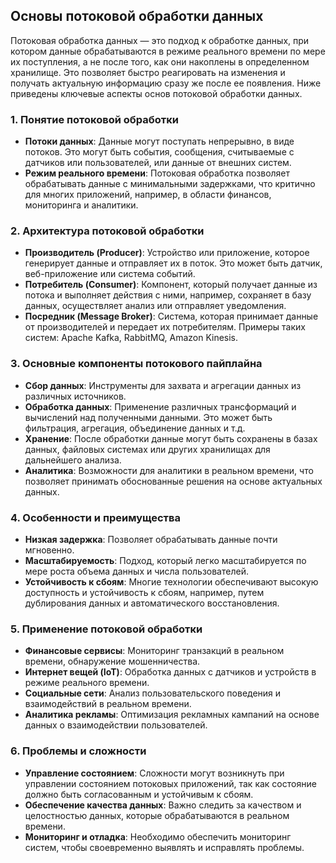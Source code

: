 ## Основы потоковой обработки данных

Потоковая обработка данных — это подход к обработке данных, при котором данные обрабатываются в режиме реального времени по мере их поступления, а не после того, как они накоплены в определенном хранилище. Это позволяет быстро реагировать на изменения и получать актуальную информацию сразу же после ее появления. Ниже приведены ключевые аспекты основ потоковой обработки данных.

### 1. Понятие потоковой обработки
- **Потоки данных**: Данные могут поступать непрерывно, в виде потоков. Это могут быть события, сообщения, считываемые с датчиков или пользователей, или данные от внешних систем.
- **Режим реального времени**: Потоковая обработка позволяет обрабатывать данные с минимальными задержками, что критично для многих приложений, например, в области финансов, мониторинга и аналитики.

### 2. Архитектура потоковой обработки
- **Производитель (Producer)**: Устройство или приложение, которое генерирует данные и отправляет их в поток. Это может быть датчик, веб-приложение или система событий.
- **Потребитель (Consumer)**: Компонент, который получает данные из потока и выполняет действия с ними, например, сохраняет в базу данных, осуществляет анализ или отправляет уведомления.
- **Посредник (Message Broker)**: Система, которая принимает данные от производителей и передает их потребителям. Примеры таких систем: Apache Kafka, RabbitMQ, Amazon Kinesis.

### 3. Основные компоненты потокового пайплайна
- **Сбор данных**: Инструменты для захвата и агрегации данных из различных источников.
- **Обработка данных**: Применение различных трансформаций и вычислений над полученными данными. Это может быть фильтрация, агрегация, объединение данных и т.д.
- **Хранение**: После обработки данные могут быть сохранены в базах данных, файловых системах или других хранилищах для дальнейшего анализа.
- **Аналитика**: Возможности для аналитики в реальном времени, что позволяет принимать обоснованные решения на основе актуальных данных.

### 4. Особенности и преимущества
- **Низкая задержка**: Позволяет обрабатывать данные почти мгновенно.
- **Масштабируемость**: Подход, который легко масштабируется по мере роста объема данных и числа пользователей.
- **Устойчивость к сбоям**: Многие технологии обеспечивают высокую доступность и устойчивость к сбоям, например, путем дублирования данных и автоматического восстановления.

### 5. Применение потоковой обработки
- **Финансовые сервисы**: Мониторинг транзакций в реальном времени, обнаружение мошенничества.
- **Интернет вещей (IoT)**: Обработка данных с датчиков и устройств в режиме реального времени.
- **Социальные сети**: Анализ пользовательского поведения и взаимодействий в реальном времени.
- **Аналитика рекламы**: Оптимизация рекламных кампаний на основе данных о взаимодействии пользователей.

### 6. Проблемы и сложности
- **Управление состоянием**: Сложности могут возникнуть при управлении состоянием потоковых приложений, так как состояние должно быть согласованным и устойчивым к сбоям.
- **Обеспечение качества данных**: Важно следить за качеством и целостностью данных, которые обрабатываются в реальном времени.
- **Мониторинг и отладка**: Необходимо обеспечить мониторинг систем, чтобы своевременно выявлять и исправлять проблемы.